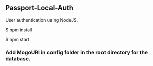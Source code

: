 ## Passport-Local-Auth
User authentication using NodeJS.

$ npm install

$ npm start

### Add MogoURI in config folder in the root directory for the database.
